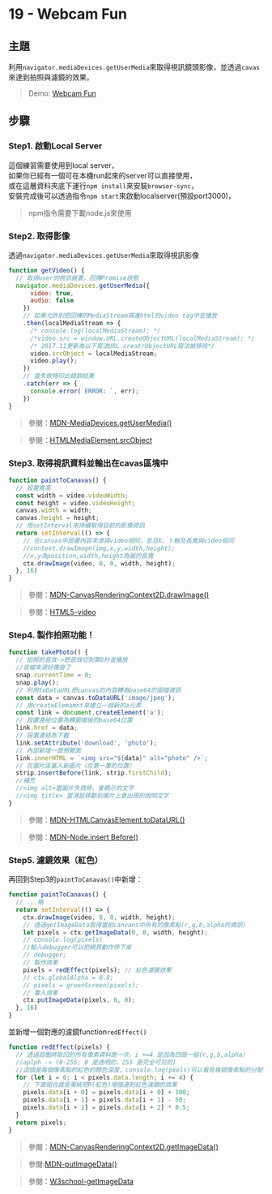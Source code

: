 # 19 - Webcam Fun

## **主題**
利用`navigator.mediaDevices.getUserMedia`來取得視訊鏡頭影像，並透過`cavas`來達到拍照與濾鏡的效果。  

>Demo: [Webcam Fun](https://neilworlds.com/2018/09/15/%E3%80%90js30%E3%80%91day19_webcam-fun/)

## **步驟**
### Step1. 啟動Local Server
這個練習需要使用到local server，  
如果你已經有一個可在本機run起來的server可以直接使用，  
或在這層資料夾底下運行`npm install`來安裝`browser-sync`，  
安裝完成後可以透過指令`npm start`來啟動localserver(預設port3000)，  
>npm指令需要下載node.js來使用

### Step2. 取得影像
透過`navigator.mediaDevices.getUserMedia`來取得視訊影像
```javascript
function getVideo() {
  // 取得user的視訊裝置，回傳Promise狀態
  navigator.mediaDevices.getUserMedia({
      video: true,
      audio: false
    })
    // 如果允許則把回傳的MediaStream寫進html的video tag中並播放
    .then(localMediaStream => {
      /* console.log(localMediaStream); */
      /*video.src = window.URL.createObjectURL(localMediaStream); */
      /* 2017.11更新為以下寫法URL.creatrObjectURL寫法被移除*/
      video.srcObject = localMediaStream;
      video.play();
    })
    // 當失敗時印出錯誤結果
    .catch(err => {
      console.error(`ERROR: `, err);
    })
}
```
>參閱：[MDN-MediaDevices.getUserMedia()](https://developer.mozilla.org/en-US/docs/Web/API/MediaDevices/getUserMedia)

>參閱：[HTMLMediaElement.srcObject](https://developer.mozilla.org/en-US/docs/Web/API/HTMLMediaElement/srcObject#Syntax)

### Step3. 取得視訊資料並輸出在cavas區塊中
```javascript
function paintToCanavas() {
  // 設置寬高
  const width = video.videoWidth;
  const height = video.videoHeight;
  canvas.width = width;
  canvas.height = height;
  // 用setInterval來持續取得目前的影像資訊
  return setInterval(() => {
    // 在canvas中設置內容來源與video相同，並且X、Ｙ軸及長寬與video相同
    //context.drawImage(img,x,y,width,height);
    //x,y為position,width,height為圖的長寬
    ctx.drawImage(video, 0, 0, width, height);
  }, 16)
}
```
>參閱：[MDN-CanvasRenderingContext2D.drawImage()](https://www.w3schools.com/Tags/canvas_drawimage.asp)

>參閱：[HTML5-video](https://ithelp.ithome.com.tw/articles/10055442)

### Step4. 製作拍照功能！
```javascript
function takePhoto() {
  // 拍照的音效->把音效切到第0秒並播放
  //音檔來源好像掛了
  snap.currentTime = 0;
  snap.play();
  // 利用toDataURL把canvas的內容轉為base64的圖檔資訊
  const data = canvas.toDataURL('image/jpeg');
  // 用createElemamnt來建立一個新的a元素
  const link = document.createElement('a');
  // 設置連結位置為轉圖檔後的base64位置
  link.href = data;
  // 設置連結為下載
  link.setAttribute('download', 'photo');
  // 內部新增一個預覽圖
  link.innerHTML = `<img src="${data}" alt="photo" />`;
  // 在圖片區塞入新圖片（在第一筆的位置）
  strip.insertBefore(link, strip.firstChild);
  //補充
  //<img alt>當圖片失效時，會顯示的文字 
  //<img title> 當滑鼠移動到圖片上會出現的說明文字
}
```
>參閱：[MDN-HTMLCanvasElement.toDataURL()](https://developer.mozilla.org/zh-TW/docs/Web/API/HTMLCanvasElement/toDataURL)

>參閱：[MDN-Node.insert Before()](http://www.w3school.com.cn/jsref/met_node_insertbefore.asp)

### Step5. 濾鏡效果（紅色）
再回到Step3的`paintToCanavas()`中新增：
```javascript
function paintToCanavas() {
  // ...略
  return setInterval(() => {
    ctx.drawImage(video, 0, 0, width, height);
    // 透過getImageData取得當前canvans中所有的像素點(r,g,b,alpha的資訊)
    let pixels = ctx.getImageData(0, 0, width, height);
    // console.log(pixels)
    //輸入debugger可以把網頁動作停下來
    // debugger;
    // 製作效果
    pixels = redEffect(pixels); // 紅色濾鏡效果
    // ctx.globalAlpha = 0.8;
    // pixels = greenScreen(pixels);
    // 置入效果
    ctx.putImageData(pixels, 0, 0);
  }, 16)
}
```
並新增一個對應的濾鏡function`redEffect()`
```javascript
function redEffect(pixels) {
  // 透過迴圈將取回的所有像素資料跑一次，i +=4 是因為四個一組(r,g,b,alpha）
  //aplph -> (0-255; 0 是透明的，255 是完全可见的)
  //這個是每個像素點的紅色的顏色深度，console.log(pxels)可以看見每個像素點的分配
  for (let i = 0; i < pixels.data.length; i += 4) {
    // 下面組合就是單純把R(紅色)增強達到紅色濾鏡的效果
    pixels.data[i + 0] = pixels.data[i + 0] + 100;
    pixels.data[i + 1] = pixels.data[i + 1] - 50;
    pixels.data[i + 2] = pixels.data[i + 2] * 0.5;
  }
  return pixels;
}
```
>參閱：[MDN-CanvasRenderingContext2D.getImageData()](https://developer.mozilla.org/en-US/docs/Web/API/CanvasRenderingContext2D/getImageData)

>參閱:[MDN-putImageData()](https://developer.mozilla.org/en-US/docs/Web/API/CanvasRenderingContext2D/putImageData)

>參閱：[W3school-getImageData](http://www.w3school.com.cn/html5/canvas_getimagedata.asp)
